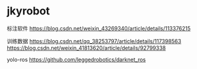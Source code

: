# jkyrobot

标注软件
https://blog.csdn.net/weixin_43269340/article/details/113376215

训练数据
https://blog.csdn.net/qq_38253797/article/details/117398563
https://blog.csdn.net/weixin_41813620/article/details/92799338

yolo-ros
https://github.com/leggedrobotics/darknet_ros



